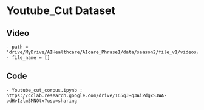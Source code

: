 # Youtube_Cut Dataset

## Video
	- path = 'drive/MyDrive/AIHealthcare/AIcare_Phrase1/data/season2/file_v1/videos/'
	- file_name = []
	
## Code
	- Youtube_cut_corpus.ipynb : https://colab.research.google.com/drive/165qJ-q3Ai2dgxSJWA-pdHvIzlm3MNOtx?usp=sharing